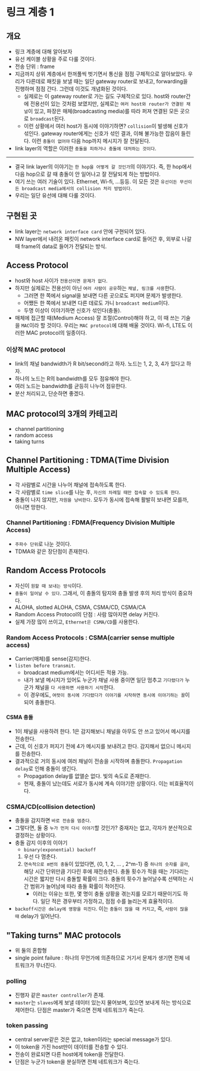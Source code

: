 # 링크 계층 1

## 개요
- 링크 계층에 대해 알아보자
- 유선 케이블 상황을 주로 다룰 것이다.
- 전송 단위 : frame
- 지금까지 상위 계층에서 한꺼풀씩 벗기면서 통신을 점점 구체적으로 알아보았다. 우리가 다른데로 패킷을 보낼 때는 일단 gateway router로 보내고, forwarding을 진행하며 점점 간다. 그런데 이것도 개념화된 것이다.
    - 실제로는 이 gateway router로 가는 길도 구체적으로 있다. host와 router간에 전용선이 있는 것처럼 보였지만, 실제로는 `여러 host와 router가 연결된 채널`이 있고, 파장은 매체(broadcasting media)를 따라 퍼져 연결된 모든 곳으로 `broadcast`된다.
    - 이런 상황에서 여러 host가 동시에 이야기하면? `collision`이 발생해 신호가 섞인다. gateway router에게는 신호가 섞인 결과, 이해 불가능한 잡음이 들린다. 이런 `충돌이 없어야` 다음 hop까지 메시지가 잘 전달된다.
- link layer의 역할은 이러한 `충돌을 피하거나 충돌에 대처하는 것이다`.

<hr>

- 결국 link layer의 이야기는 `한 hop을 어떻게 갈 것인가`의 이야기다. 즉, 한 hop에서 다음 hop으로 갈 때 충돌이 안 일어나고 잘 전달되게 하는 방법이다.
- 여기 쓰는 여러 기술이 있다. Ethernet, Wi-fi, ...등등. 이 모든 것은 `유선이든 무선이든 broadcast media에서의 collision 처리 방법이다`. 
- 우리는 일단 유선에 대해 다룰 것이다.

## 구현된 곳
- link layer는 `network interface card` 안에 구현되어 있다.
- NW layer에서 내려온 패킷이 network interface card로 들어간 후, 외부로 나갈 때 frame의 data로 들어가 전달되는 방식.

## Access Protocol
- host와 host 사이가 `전용선이면 문제가 없다`.
- 하지만 실제로는 전용선이 아닌 `여러 사람이 공유`하는 `채널, 링크를 사용`한다.
    - 그러면 한 쪽에서 signal을 보내면 다른 곳으로도 퍼지며 문제가 발생한다.
    - 어쨌든 한 쪽에서 보내면 다른 데로도 가니 `broadcast medium`이다.
    - 두명 이상이 이야기하면 신호가 섞인다(충돌).
- 매체에 접근할 때(Medium Access) 잘 조절(Control)해야 하고, 이 때 쓰는 기술을 `MAC`이라 할 것이다. 우리는 `MAC protocol`에 대해 배울 것이다. Wi-fi, LTE도 이러한 MAC protocol의 일종이다.

### 이상적 MAC protocol
- link의 채널 bandwidth가 R bit/second라고 하자. 노드는 1, 2, 3, 4가 있다고 하자.
- 하나의 노드는 R의 bandwidth를 모두 점유해야 한다.
- 여러 노드는 bandwidth를 균등히 나누어 점유한다.
- 분산 처리되고, 단순하면 좋겠다.

## MAC protocol의 3개의 카테고리
- channel partitioning
- random access
- taking turns

## Channel Partitioning : TDMA(Time Division Multiple Access)
- 각 사람별로 시간을 나누어 채널에 접속하도록 한다.
- 각 사람별로 `time slice`를 나눈 후, `자신의 차례일 때만 접속할 수 있도록 한다`.
- 충돌이 나지 않지만, `자원을 낭비한다`. 모두가 동시에 접속해 활발히 보내면 모를까, 아니면 망한다.

### Channel Partitioning : FDMA(Frequency Division Multiple Access)
- `주파수 단위`로 나눈 것이다.
- TDMA와 같은 장단점이 존재한다.

## Random Access Protocols
- 자신이 `원할 때 보내는 방식`이다.
- `충돌이 일어날 수 있다`. 그래서, 이 충돌의 탐지와 충돌 발생 후의 처리 방식이 중요하다.
- ALOHA, slotted ALOHA, CSMA, CSMA/CD, CSMA/CA
- Random Access Protocol의 단점 : 사람 많아지면 delay 커진다.
- 실제 가장 많이 쓰이고, `Ethernet은 CSMA/CD`를 사용한다.

### Random Access Protocols : CSMA(carrier sense multiple access)
- Carrier(매체)를 sense(감지)한다.
- `listen before transmit`.
    - broadcast medium에서는 어디서든 적용 가능.
    - 내가 보낼 메시지가 있어도 누군가 채널 사용 중이면 일단 멈추고 `기다렸다가` 누군가 채널을 `다 사용하면 사용하기 시작`한다.
    - 이 경우에도, `여럿이 동시에 기다렸다가 이야기를 시작하면 동시에 이야기하는 꼴`이 되어 충돌한다.

#### CSMA 충돌
- 1이 채널을 사용하려 한다. 1은 감지해보니 채널을 아무도 안 쓰고 있어서 메시지를 전송한다.
- 근데, 이 신호가 퍼지기 전에 4가 메시지를 보내려고 한다. 감지해서 없으니 메시지를 전송한다.
- 결과적으로 거의 동시에 여러 채널이 전송을 시작하며 충돌한다. `Propagation delay`로 인해 충돌이 생긴다.
    - Propagation delay를 없앨순 없다. 빛의 속도로 존재한다.
    - 현재, 충돌이 났는데도 서로가 동시에 계속 이야기한 상황이다. 이는 비효율적이다.

### CSMA/CD(collision detection)
- 충돌을 감지하면 `바로 전송을 멈춘다`.
- 그렇다면, 둘 중 `누가 먼저 다시 이야기`할 것인가? 중재자는 없고, 각자가 분산적으로 결정하는 상황이다.
- 충돌 감지 이후의 이야기
    - `binary(exponential) backoff`
    1. 우선 다 멈춘다.
    2. `연속적으로 m번의 충돌`이 있었다면, {0, 1, 2, ... , 2^m-1} 중 `하나의 숫자를 골라`, 해당 시간 단위만큼 기다린 후에 재전송한다. 충돌 횟수가 적을 때는 기다리는 시간은 짧지만 다시 충돌할 확률이 크다. 충돌의 횟수가 늘어날수록 선택하는 시간 범위가 늘어남에 따라 충돌 확률이 적어진다.
        - 이러는 이유는 또한, 몇 명이 충돌 상황을 겪는지를 모르기 때문이기도 하다. 일단 적은 경우부터 가정하고, 점점 수를 늘리는게 효율적이다.
- `backoff시간은 delay에 영향을 미친다`. 이는 `충돌이 많을 때 커지고`, 즉, `사람이 많을 때` delay가 일어난다.

## "Taking turns" MAC protocols
- 위 둘의 혼합형
- single point failure : 하나의 무언가에 의존하므로 거기서 문제가 생기면 전체 네트워크가 무너진다.

### polling
- 진행자 같은 `master controller`가 존재.
- `master`는 `slaves`에게 보낼 데이터 있는지 물어보며, 있으면 보내게 하는 방식으로 제어한다. 단점은 master가 죽으면 전체 네트워크가 죽는다.

### token passing
- central server같은 것은 없고, token이라는 special message가 있다.
- 이 token을 가진 host만이 데이터를 전송할 수 있다.
- 전송이 완료되면 다른 host에게 token을 전달한다.
- 단점은 누군가 token을 분실하면 전체 네트워크가 죽는다.